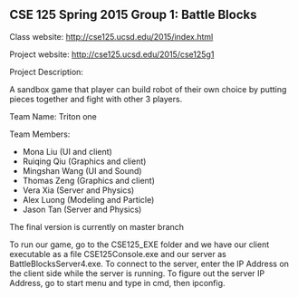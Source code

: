 <h2>CSE 125 Spring 2015 Group 1: Battle Blocks</h2>

Class website: http://cse125.ucsd.edu/2015/index.html

Project website: http://cse125.ucsd.edu/2015/cse125g1

Project Description:

A sandbox game that player can build robot of their own choice by putting pieces together and fight with other 3 players.

Team Name: Triton one

Team Members: 
- Mona Liu (UI and client)
- Ruiqing Qiu (Graphics and client)
- Mingshan Wang (UI and Sound)
- Thomas Zeng (Graphics and client)
- Vera Xia (Server and Physics)
- Alex Luong (Modeling and Particle)
- Jason Tan (Server and Physics)

The final version is currently on master branch

To run our game, go to the CSE125_EXE folder and we have our client executable as a file CSE125Console.exe and our server as BattleBlocksServer4.exe.
To connect to the server, enter the IP Address on the client side while the server is running. 
To figure out the server IP Address, go to start menu and type in cmd, then ipconfig.

